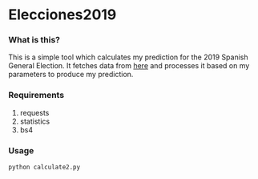 # Elecciones2019
### What is this?
This is a simple tool which calculates my prediction for the 2019 Spanish General Election. It fetches data from [here](https://es.wikipedia.org/wiki/Anexo:Sondeos_de_intenci%C3%B3n_de_voto_para_las_elecciones_generales_de_Espa%C3%B1a_de_2019) and processes it based on my parameters to produce my prediction.

### Requirements
1. requests
2. statistics
3. bs4

### Usage
```python calculate2.py```

